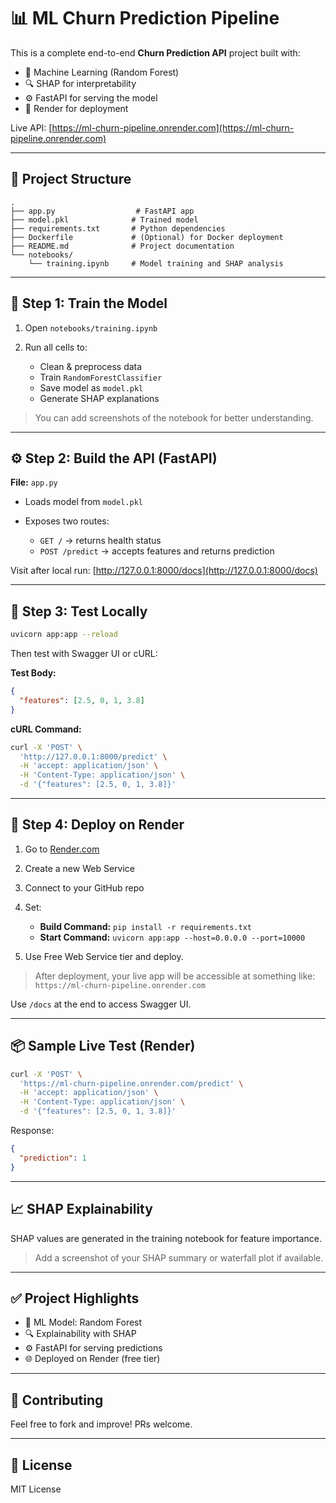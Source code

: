 # 📊 ML Churn Prediction Pipeline

This is a complete end-to-end **Churn Prediction API** project built with:

* 🧠 Machine Learning (Random Forest)
* 🔍 SHAP for interpretability
* ⚙️ FastAPI for serving the model
* 🚀 Render for deployment

Live API: [https://ml-churn-pipeline.onrender.com](https://ml-churn-pipeline.onrender.com)

---

## 📌 Project Structure

```
.
├── app.py                  # FastAPI app
├── model.pkl              # Trained model
├── requirements.txt       # Python dependencies
├── Dockerfile             # (Optional) for Docker deployment
├── README.md              # Project documentation
└── notebooks/
    └── training.ipynb     # Model training and SHAP analysis
```

---

## 🧠 Step 1: Train the Model

1. Open `notebooks/training.ipynb`
2. Run all cells to:

   * Clean & preprocess data
   * Train `RandomForestClassifier`
   * Save model as `model.pkl`
   * Generate SHAP explanations

> You can add screenshots of the notebook for better understanding.

---

## ⚙️ Step 2: Build the API (FastAPI)

**File:** `app.py`

* Loads model from `model.pkl`
* Exposes two routes:

  * `GET /` → returns health status
  * `POST /predict` → accepts features and returns prediction

Visit after local run: [http://127.0.0.1:8000/docs](http://127.0.0.1:8000/docs)

---

## 🧪 Step 3: Test Locally

```bash
uvicorn app:app --reload
```

Then test with Swagger UI or cURL:

**Test Body:**

```json
{
  "features": [2.5, 0, 1, 3.8]
}
```

**cURL Command:**

```bash
curl -X 'POST' \
  'http://127.0.0.1:8000/predict' \
  -H 'accept: application/json' \
  -H 'Content-Type: application/json' \
  -d '{"features": [2.5, 0, 1, 3.8]}'
```

---

## 🚀 Step 4: Deploy on Render

1. Go to [Render.com](https://render.com/)
2. Create a new Web Service
3. Connect to your GitHub repo
4. Set:

   * **Build Command:** `pip install -r requirements.txt`
   * **Start Command:** `uvicorn app:app --host=0.0.0.0 --port=10000`
5. Use Free Web Service tier and deploy.

> After deployment, your live app will be accessible at something like:
> `https://ml-churn-pipeline.onrender.com`

Use `/docs` at the end to access Swagger UI.

---

## 📦 Sample Live Test (Render)

```bash
curl -X 'POST' \
  'https://ml-churn-pipeline.onrender.com/predict' \
  -H 'accept: application/json' \
  -H 'Content-Type: application/json' \
  -d '{"features": [2.5, 0, 1, 3.8]}'
```

Response:

```json
{
  "prediction": 1
}
```

---

## 📈 SHAP Explainability

SHAP values are generated in the training notebook for feature importance.

> Add a screenshot of your SHAP summary or waterfall plot if available.

---

## ✅ Project Highlights

* 🧠 ML Model: Random Forest
* 🔍 Explainability with SHAP
* ⚙️ FastAPI for serving predictions
* 🌐 Deployed on Render (free tier)

---

## 🙌 Contributing

Feel free to fork and improve! PRs welcome.

---

## 📄 License

MIT License

